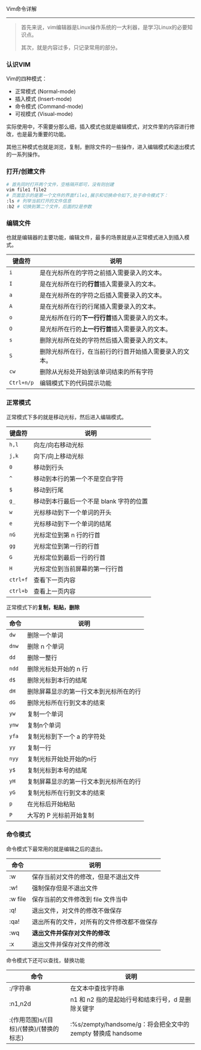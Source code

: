Vim命令详解

---

> 首先来说，vim编辑器是Linux操作系统的一大利器，是学习Linux的必要知识点。
>
> 其次，就是内容过多，只记录常用的部分。

### 认识VIM

Vim的四种模式：

- 正常模式 (Normal-mode)
- 插入模式 (Insert-mode)
- 命令模式 (Command-mode)
- 可视模式 (Visual-mode)

实际使用中，不需要分那么细，插入模式也就是编辑模式，对文件里的内容进行修改，也是最为重要的功能。

其他三种模式也就是浏览，复制，删除文件的一些操作，进入编辑模式和退出模式的一系列操作。

### 打开/创建文件

```bash
# 首先同时打开两个文件，空格隔开即可，没有则创建
vim file1 file2 
# 页面显示的是第一个文件的界面file1,展示和切换命令如下,处于命令模式下：
:ls # 列举当前打开的文件信息
:b2 # 切换到第二个文件，后面的2是参数
```

### 编辑文件

也就是编辑器的主要功能，编辑文件，最多的场景就是从正常模式进入到插入模式。

| 键盘符     | 说明                                                   |
| ---------- | ------------------------------------------------------ |
| `i`        | 是在光标所在的字符之前插入需要录入的文本。             |
| `I`        | 是在光标所在行的**行首**插入需要录入的文本。           |
| `a`        | 是在光标所在的字符之后插入需要录入的文本。             |
| `A`        | 是在光标所在行的行尾插入需要录入的文本。               |
| `o`        | 是光标所在行的**下一行行首**插入需要录入的文本。       |
| `O`        | 是光标所在行的**上一行行首**插入需要录入的文本。       |
| `s`        | 删除光标所在处的字符然后插入需要录入的文本。           |
| `S`        | 删除光标所在行，在当前行的行首开始插入需要录入的文本。 |
| `cw`       | 删除从光标处开始到该单词结束的所有字符                 |
| `Ctrl+n/p` | 编辑模式下的代码提示功能                               |

### 正常模式

正常模式下多的就是移动光标，然后进入编辑模式。

| 键盘符   | 说明                                    |
| -------- | --------------------------------------- |
| `h,l`    | 向左/向右移动光标                       |
| `j,k`    | 向下/向上移动光标                       |
| `0 `     | 移动到行头                              |
| `^`      | 移动到本行的第一个不是空白字符          |
| `$`      | 移动到行尾                              |
| `g_`     | 移动到本行最后一个不是 blank 字符的位置 |
| `w`      | 光标移动到下一个单词的开头              |
| `e`      | 光标移动到下一个单词的结尾              |
| `nG `    | 光标定位到第 n 行的行首                 |
| `gg `    | 光标定位到第一行的行首                  |
| `G `     | 光标定位到最后一行的行首                |
| `H `     | 光标定位到当前屏幕的第一行行首          |
| `ctrl+f` | 查看下一页内容                          |
| `ctrl+b` | 查看上一页内容                          |

正常模式下的**复制，粘贴，删除**

| 命令  | 说明                                   |
| ----- | -------------------------------------- |
| `dw`  | 删除一个单词                           |
| `dnw` | 删除 n 个单词                          |
| `dd`  | 删除一整行                             |
| `ndd` | 删除光标处开始的 n 行                  |
| `d$`  | 删除光标到本行的结尾                   |
| `dH`  | 删除屏幕显示的第一行文本到光标所在的行 |
| `dG`  | 删除光标所在行到文本的结束             |
| `yw`  | 复制一个单词                           |
| `ynw` | 复制n个单词                            |
| `yfa` | 复制光标到下一个 a 的字符处            |
| `yy`  | 复制一行                               |
| `nyy` | 复制光标开始处开始的n行                |
| `y$`  | 复制光标到本号的结尾                   |
| `yH`  | 复制屏幕显示的第一行文本到光标所在的行 |
| `yG`  | 复制光标所在行到文本的结束             |
| `p`   | 在光标后开始粘贴                       |
| `P`   | 大写的 P 光标前开始复制                |

### 命令模式

命令模式下最常用的就是编辑之后的退出。

| 命令    | 说明                                       |
| ------- | ------------------------------------------ |
| :w      | 保存当前对文件的修改，但是不退出文件       |
| :w!     | 强制保存但是不退出文件                     |
| :w file | 保存当前的文件修改到 file 文件当中         |
| :q!     | 退出文件，对文件的修改不做保存             |
| :qa!    | 退出所有的文件，对所有的文件修改都不做保存 |
| :wq     | **退出文件并保存对文件的修改**             |
| :x      | 退出文件并保存对文件的修改                 |

命令模式下还可以查找，替换功能

| 命令                                    | 说明                                                         |
| --------------------------------------- | ------------------------------------------------------------ |
| :/字符串                                | 在文本中查找字符串                                           |
| :n1,n2d                                 | n1 和 n2 指的是起始行号和结束行号，d 是删除关键字            |
| :{作用范围}s/{目标}/{替换}/{替换的标志} | :%s/zempty/handsome/g：将会把全文中的 zempty 替换成 handsome |

